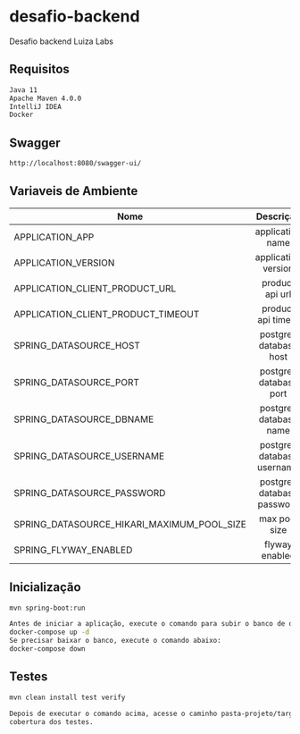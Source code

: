 # desafio-backend
Desafio backend Luiza Labs

## Requisitos
```sh
Java 11
Apache Maven 4.0.0
IntelliJ IDEA
Docker
```

## Swagger

```sh
http://localhost:8080/swagger-ui/
```

## Variaveis de Ambiente
| Nome | Descrição | Valor Padrão |
|------|:---------:|-------------:|
| APPLICATION_APP |  application name | `Desafio-Backend` |
| APPLICATION_VERSION |  application version | `1.0.0` |
| APPLICATION_CLIENT_PRODUCT_URL |  product api url | `http://challenge-api.luizalabs.com/api` |
| APPLICATION_CLIENT_PRODUCT_TIMEOUT |  product api timeot | `10000` |
| SPRING_DATASOURCE_HOST |  postgres database host | `localhost` |
| SPRING_DATASOURCE_PORT |  postgres database port | `5432` |
| SPRING_DATASOURCE_DBNAME |  postgres database name | `desafio` |
| SPRING_DATASOURCE_USERNAME |  postgres database username | `desafio` |
| SPRING_DATASOURCE_PASSWORD |  postgres database password | `desafio` |
| SPRING_DATASOURCE_HIKARI_MAXIMUM_POOL_SIZE |  max pool size | `10` |
| SPRING_FLYWAY_ENABLED |  flyway enabled | `true` |

## Inicialização

```sh
mvn spring-boot:run

Antes de iniciar a aplicação, execute o comando para subir o banco de dados:
docker-compose up -d
Se precisar baixar o banco, execute o comando abaixo:
docker-compose down
```

## Testes

```sh
mvn clean install test verify

Depois de executar o comando acima, acesse o caminho pasta-projeto/target/site/jacoco/index.html para verificar a 
cobertura dos testes.
```

